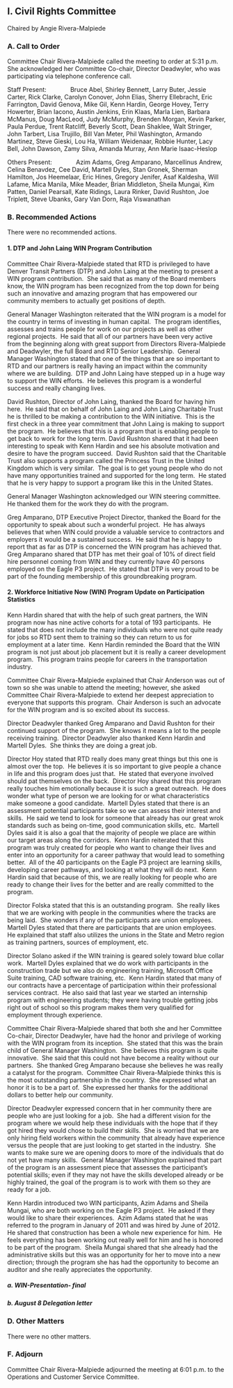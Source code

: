 ## I. Civil Rights Committee

Chaired by Angie Rivera-Malpiede

### A. Call to Order

Committee Chair Rivera-Malpiede called the meeting to order at 5:31 p.m.  She acknowledged her Committee Co-chair, Director Deadwyler, who was participating via telephone conference call.

Staff Present:              Bruce Abel, Shirley Bennett, Larry Buter, Jessie Carter, Rick Clarke, Carolyn Conover, John Elias, Sherry Ellebracht, Eric Farrington, David Genova, Mike Gil, Kenn Hardin, George Hovey, Terry Howerter, Brian Iacono, Austin Jenkins, Erin Klaas, Marla Lien, Barbara McManus, Doug MacLeod, Judy McMurphy, Brenden Morgan, Kevin Parker, Paula Perdue, Trent Ratcliff, Beverly Scott, Dean Shaklee, Walt Stringer, John Tarbert, Lisa Trujillo, Bill Van Meter, Phil Washington, Armando Martinez, Steve Gieski, Lou Ha, William Weidenaar, Robbie Hunter, Lacy Bell, John Dawson, Zamy Silva, Amanda Murray, Ann Marie Isaac-Heslop

Others Present:              Azim Adams, Greg Amparano, Marcellinus Andrew, Celina Benavdez, Cee David, Martell Dyles, Stan Gronek, Sherman Hamilton, Jos Heemelaar, Eric Hines, Gregory Jenifer, Asaf Kaldesha, Will Lafame, Mica Manila, Mike Meader, Brian Middleton, Sheila Mungai, Kim Patten, Daniel Pearsall, Kate Ridings, Laura Rinker, David Rushton, Joe Triplett, Steve Ubanks, Gary Van Dorn, Raja Viswanathan

### B. Recommended Actions

There were no recommended actions.

#### 1. DTP and John Laing WIN Program Contribution

Committee Chair Rivera-Malpiede stated that RTD is privileged to have Denver Transit Partners (DTP) and John Laing at the meeting to present a WIN program contribution.  She said that as many of the Board members know, the WIN program has been recognized from the top down for being such an innovative and amazing program that has empowered our community members to actually get positions of depth.

General Manager Washington reiterated that the WIN program is a model for the country in terms of investing in human capital.  The program identifies, assesses and trains people for work on our projects as well as other regional projects.  He said that all of our partners have been very active from the beginning along with great support from Directors Rivera-Malpiede and Deadwyler, the full Board and RTD Senior Leadership.  General Manager Washington stated that one of the things that are so important to RTD and our partners is really having an impact within the community where we are building.  DTP and John Laing have stepped up in a huge way to support the WIN efforts.  He believes this program is a wonderful success and really changing lives.

David Rushton, Director of John Laing, thanked the Board for having him here.  He said that on behalf of John Laing and John Laing Charitable Trust he is thrilled to be making a contribution to the WIN initiative.  This is the first check in a three year commitment that John Laing is making to support the program.  He believes that this is a program that is enabling people to get back to work for the long term.  David Rushton shared that it had been interesting to speak with Kenn Hardin and see his absolute motivation and desire to have the program succeed.  David Rushton said that the Charitable Trust also supports a program called the Princess Trust in the United Kingdom which is very similar.  The goal is to get young people who do not have many opportunities trained and supported for the long term.  He stated that he is very happy to support a program like this in the United States.

General Manager Washington acknowledged our WIN steering committee.  He thanked them for the work they do with the program.

Greg Amparano, DTP Executive Project Director, thanked the Board for the opportunity to speak about such a wonderful project.  He has always believes that when WIN could provide a valuable service to contractors and employers it would be a sustained success.  He said that he is happy to report that as far as DTP is concerned the WIN program has achieved that.  Greg Amparano shared that DTP has met their goal of 10% of direct field hire personnel coming from WIN and they currently have 40 persons employed on the Eagle P3 project.  He stated that DTP is very proud to be part of the founding membership of this groundbreaking program.

#### 2. Workforce Initiative Now (WIN) Program Update on Participation Statistics

Kenn Hardin shared that with the help of such great partners, the WIN program now has nine active cohorts for a total of 193 participants.  He stated that does not include the many individuals who were not quite ready for jobs so RTD sent them to training so they can return to us for employment at a later time.  Kenn Hardin reminded the Board that the WIN program is not just about job placement but it is really a career development program.  This program trains people for careers in the transportation industry.

Committee Chair Rivera-Malpiede explained that Chair Anderson was out of town so she was unable to attend the meeting; however, she asked Committee Chair Rivera-Malpiede to extend her deepest appreciation to everyone that supports this program.  Chair Anderson is such an advocate for the WIN program and is so excited about its success.

Director Deadwyler thanked Greg Amparano and David Rushton for their continued support of the program.  She knows it means a lot to the people receiving training.  Director Deadwyler also thanked Kenn Hardin and Martell Dyles.  She thinks they are doing a great job.

Director Hoy stated that RTD really does many great things but this one is almost over the top.  He believes it is so important to give people a chance in life and this program does just that.  He stated that everyone involved should pat themselves on the back.  Director Hoy shared that this program really touches him emotionally because it is such a great outreach.  He does wonder what type of person we are looking for or what characteristics make someone a good candidate.  Martell Dyles stated that there is an assessment potential participants take so we can assess their interest and skills.  He said we tend to look for someone that already has our great wrok standards such as being on-time, good communication skills, etc.  Martell Dyles said it is also a goal that the majority of people we place are within our target areas along the corridors.  Kenn Hardin reiterated that this program was truly created for people who want to change their lives and enter into an opportunity for a career pathway that would lead to something better.  All of the 40 participants on the Eagle P3 project are learning skills, developing career pathways, and looking at what they will do next.  Kenn Hardin said that because of this, we are really looking for people who are ready to change their lives for the better and are really committed to the program.

Director Folska stated that this is an outstanding program.  She really likes that we are working with people in the communities where the tracks are being laid.  She wonders if any of the participants are union employees.  Martell Dyles stated that there are participants that are union employees.  He explained that staff also utilizes the unions in the State and Metro region as training partners, sources of employment, etc.

Director Solano asked if the WIN training is geared solely toward blue collar work.  Martell Dyles explained that we do work with participants in the construction trade but we also do engineering training, Microsoft Office Suite training, CAD software training, etc.  Kenn Hardin stated that many of our contracts have a percentage of participation within their professional services contract.  He also said that last year we started an internship program with engineering students; they were having trouble getting jobs right out of school so this program makes them very qualified for employment through experience.

Committee Chair Rivera-Malpiede shared that both she and her Committee Co-chair, Director Deadwyler, have had the honor and privilege of working with the WIN program from its inception.  She stated that this was the brain child of General Manager Washington.  She believes this program is quite innovative.  She said that this could not have become a reality without our partners.  She thanked Greg Amparano because she believes he was really a catalyst for the program.  Committee Chair Rivera-Malpiede thinks this is the most outstanding partnership in the country.  She expressed what an honor it is to be a part of.  She expressed her thanks for the additional dollars to better help our community.

Director Deadwyler expressed concern that in her community there are people who are just looking for a job.  She had a different vision for the program where we would help these individuals with the hope that if they got hired they would chose to build their skills.  She is worried that we are only hiring field workers within the community that already have experience versus the people that are just looking to get started in the industry.  She wants to make sure we are opening doors to more of the individuals that do not yet have many skills.  General Manager Washington explained that part of the program is an assessment piece that assesses the participant’s potential skills; even if they may not have the skills developed already or be highly trained, the goal of the program is to work with them so they are ready for a job.

Kenn Hardin introduced two WIN participants, Azim Adams and Sheila Mungai, who are both working on the Eagle P3 project.  He asked if they would like to share their experiences.  Azim Adams stated that he was referred to the program in January of 2011 and was hired by June of 2012.  He shared that construction has been a whole new experience for him.  He feels everything has been working out really well for him and he is honored to be part of the program.  Sheila Mungai shared that she already had the administrative skills but this was an opportunity for her to move into a new direction; through the program she has had the opportunity to become an auditor and she really appreciates the opportunity.

##### a. WIN-Presentation- final

##### b. August 8 Delegation letter

### D. Other Matters

There were no other matters.

### F. Adjourn

Committee Chair Rivera-Malpiede adjourned the meeting at 6:01 p.m. to the Operations and Customer Service Committee.